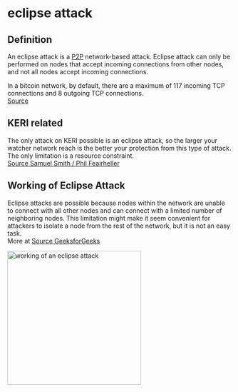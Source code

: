 # eclipse attack
## Definition
An eclipse attack is a [P2P](peer-to-peer) network-based attack. Eclipse attack can only be performed on nodes that accept incoming connections from other nodes, and not all nodes accept incoming connections.

In a bitcoin network, by default, there are a maximum of 117 incoming TCP connections and 8 outgoing TCP connections.  
[Source](https://www.geeksforgeeks.org/what-is-an-eclipse-attack/)

## KERI related
The only attack on KERI possible is an eclipse attack, so the larger your watcher network reach is the better your protection from this type of attack. The only limitation is a resource constraint.  
[Source Samuel Smith / Phil Feairheller](https://hackmd.io/-soUScAqQEaSw5MJ71899w?view#2022-09-06)

## Working of Eclipse Attack
Eclipse attacks are possible because nodes within the network are unable to connect with all other nodes and can connect with a limited number of neighboring nodes. This limitation might make it seem convenient for attackers to isolate a node from the rest of the network, but it is not an easy task.   
More at [Source GeeksforGeeks](https://www.geeksforgeeks.org/what-is-an-eclipse-attack/)

<img src="https://hackmd.io/_uploads/B1uNi0Egi.png" alt="working of an eclipse attack" width="300" />

